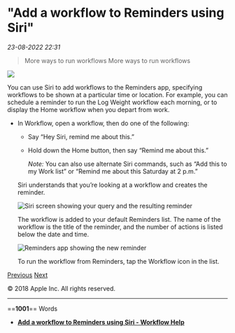 # "Add a workflow to Reminders using Siri"

*23-08-2022 22:31* 

> More ways to run workflows
More ways to run workflows

![](https://help.apple.com/workflow/en.lproj/GlobalArt/AppIconDefault_Workflow.png)

You can use Siri to add workflows to the Reminders app, specifying workflows to be shown at a particular time or location. For example, you can schedule a reminder to run the Log Weight workflow each morning, or to display the Home workflow when you depart from work.

-   In Workflow, open a workflow, then do one of the following:
    
    -   Say “Hey Siri, remind me about this.”
        
    -   Hold down the Home button, then say “Remind me about this.”
        
        *Note:* You can also use alternate Siri commands, such as “Add this to my Work list” or “Remind me about this Saturday at 2 p.m.”
        
    
    Siri understands that you’re looking at a workflow and creates the reminder.
    
    ![Siri screen showing your query and the resulting reminder](https://help.apple.com/workflow/en.lproj/Art/S0064_HeySiri.png)
    
    The workflow is added to your default Reminders list. The name of the workflow is the title of the reminder, and the number of actions is listed below the date and time.
    
    ![Reminders app showing the new reminder](https://help.apple.com/workflow/en.lproj/Art/S0065_Reminders.png)
    
    To run the workflow from Reminders, tap the Workflow icon in the list.
    

[Previous](https://help.apple.com/workflow/#/apd67d4df83e) [Next](https://help.apple.com/workflow/#/apd4ea6d2f09)

© 2018 Apple Inc. All rights reserved.
***

==**1001**== Words

- **[Add a workflow to Reminders using Siri - Workflow Help](https://help.apple.com/workflow/#/apdadfcfa5cb)**
